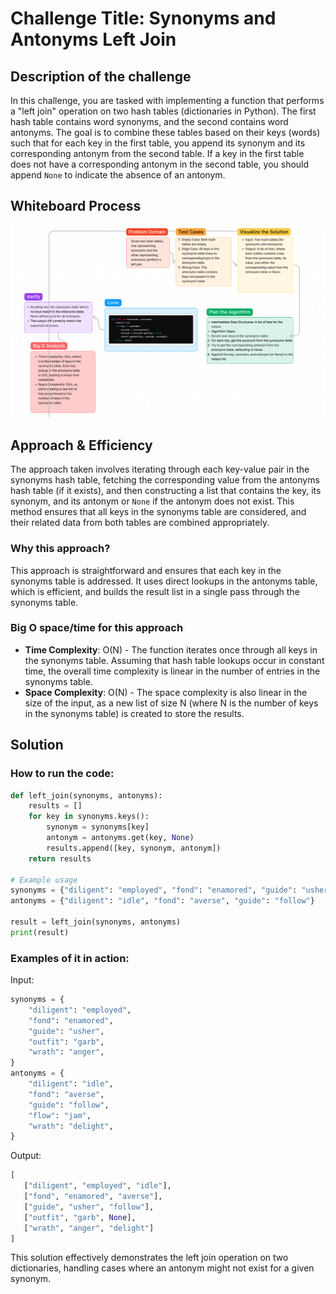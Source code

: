 # Challenge Title: Synonyms and Antonyms Left Join

## Description of the challenge

In this challenge, you are tasked with implementing a function that performs a "left join" operation on two hash tables (dictionaries in Python). The first hash table contains word synonyms, and the second contains word antonyms. The goal is to combine these tables based on their keys (words) such that for each key in the first table, you append its synonym and its corresponding antonym from the second table. If a key in the first table does not have a corresponding antonym in the second table, you should append `None` to indicate the absence of an antonym.

## Whiteboard Process

![alt text](image.png)

## Approach & Efficiency

The approach taken involves iterating through each key-value pair in the synonyms hash table, fetching the corresponding value from the antonyms hash table (if it exists), and then constructing a list that contains the key, its synonym, and its antonym or `None` if the antonym does not exist. This method ensures that all keys in the synonyms table are considered, and their related data from both tables are combined appropriately.

### Why this approach?

This approach is straightforward and ensures that each key in the synonyms table is addressed. It uses direct lookups in the antonyms table, which is efficient, and builds the result list in a single pass through the synonyms table.

### Big O space/time for this approach

- **Time Complexity**: O(N) - The function iterates once through all keys in the synonyms table. Assuming that hash table lookups occur in constant time, the overall time complexity is linear in the number of entries in the synonyms table.
- **Space Complexity**: O(N) - The space complexity is also linear in the size of the input, as a new list of size N (where N is the number of keys in the synonyms table) is created to store the results.

## Solution

### How to run the code:

```python
def left_join(synonyms, antonyms):
    results = []
    for key in synonyms.keys():
        synonym = synonyms[key]
        antonym = antonyms.get(key, None)
        results.append([key, synonym, antonym])
    return results

# Example usage
synonyms = {"diligent": "employed", "fond": "enamored", "guide": "usher"}
antonyms = {"diligent": "idle", "fond": "averse", "guide": "follow"}

result = left_join(synonyms, antonyms)
print(result)
```

### Examples of it in action:

Input:

```python
synonyms = {
    "diligent": "employed",
    "fond": "enamored",
    "guide": "usher",
    "outfit": "garb",
    "wrath": "anger",
}
antonyms = {
    "diligent": "idle",
    "fond": "averse",
    "guide": "follow",
    "flow": "jam",
    "wrath": "delight",
}
```

Output:

```python
[
   ["diligent", "employed", "idle"],
   ["fond", "enamored", "averse"],
   ["guide", "usher", "follow"],
   ["outfit", "garb", None],
   ["wrath", "anger", "delight"]
]
```

This solution effectively demonstrates the left join operation on two dictionaries, handling cases where an antonym might not exist for a given synonym.
